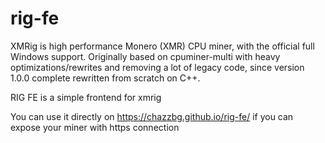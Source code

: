 # rig-fe

XMRig is high performance Monero (XMR) CPU miner, with the official full Windows support. Originally based on cpuminer-multi with heavy optimizations/rewrites and removing a lot of legacy code, since version 1.0.0 complete rewritten from scratch on C++.




RIG FE is a simple frontend for xmrig

You can use it directly on https://chazzbg.github.io/rig-fe/ if you can expose your miner with https connection
